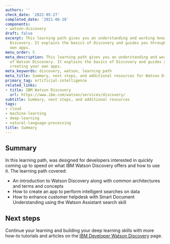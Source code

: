 ```yaml
---
authors: ''
check_date: '2022-05-27'
completed_date: '2021-06-18'
components:
- watson-discovery
draft: false
excerpt: This learning path gives you an understanding and working knowledge of Watson
  Discovery. It explains the basics of Discovery and guides you through creating your
  own apps.
menu_order: 5
meta_description: This learning path gives you an understanding and working knowledge
  of Watson Discovery. It explains the basics of Discovery and guides you through
  creating your own apps.
meta_keywords: discovery, watson, learning path
meta_title: Summary, next steps, and additional resources for Watson Discovery
primary_tag: artificial-intelligence
related_links:
- title: IBM Watson Discovery
  url: https://www.ibm.com/watson/services/discovery/
subtitle: Summary, next steps, and additional resources
tags:
- cloud
- machine-learning
- deep-learning
- natural-language-processing
title: Summary
---
```


## Summary

In this learning path, was designed for developers interested in quickly coming up to speed on what IBM Watson Discovery offers and how to use it. The learning path covered:

* An introduction to Watson Discovery along with common architectures and terms and concepts
* How to create an app to perform intelligent searches on data
* How to enhance customer helpdesk with Smart Document Understanding using the Watson Assistant search skill

## Next steps

Continue your learning and building your deep learning skills with more how-to tutorials and articles on the [IBM Developer Watson Discovery](/components/watson-discovery/) page.